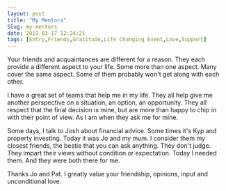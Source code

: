 ```yaml
---
layout: post
title: "My Mentors"
Slug: my-mentors
date: 2011-03-17 12:24:21
tags: [Entry,Friends,Gratitude,Life Changing Event,Love,Support]
---
```

Your friends and acquaintances are different for a reason. They each provide a different aspect to your life. Some more than one aspect. Many cover the same aspect. Some of them probably won't get along with each other.

I have a great set of teams that help me in my life. They all help give me another perspective on a situation, an option, an opportunity. They all respect that the final decision is mine, but are more than happy to chip in with their point of view. As I am when they ask me for mine.

Some days, I talk to Josh about financial advice. Some times it's Kyp and property investing. Today it was Jo and my mum. I consider them my closest friends, the bestie that you can ask anything. They don't judge. They impart their views without condition or expectation. Today I needed them. And they were both there for me.

Thanks Jo and Pat. I greatly value your friendship, opinions, input and unconditional love.
